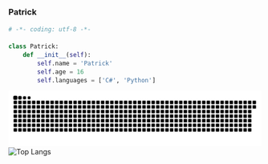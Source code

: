 ### Patrick  
```python
# -*- coding: utf-8 -*-

class Patrick:
    def __init__(self):
        self.name = 'Patrick'
        self.age = 16
        self.languages = ['C#', 'Python']
```
![snake gif](https://github.com/Patrickooos/Patrickooos/blob/output/github-contribution-grid-snake.svg)
![Top Langs](https://github-readme-stats.vercel.app/api/top-langs/?username=Patrickooos&theme=tokyonight)
